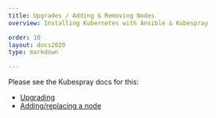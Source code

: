```yaml
---
title: Upgrades / Adding & Removing Nodes
overview: Installing Kubernetes with Ansible & Kubespray

order: 10
layout: docs2020
type: markdown

---
```


Please see the Kubespray docs for this:
- [Upgrading](https://kubespray.io/#/docs/upgrades)
- [Adding/replacing a node](https://kubespray.io/#/docs/nodes)